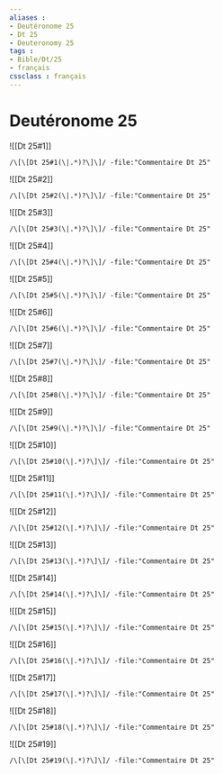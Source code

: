 ```yaml
---
aliases : 
- Deutéronome 25
- Dt 25
- Deuteronomy 25
tags : 
- Bible/Dt/25
- français
cssclass : français
---
```


# Deutéronome 25

![[Dt 25#1]]

```query
/\[\[Dt 25#1(\|.*)?\]\]/ -file:"Commentaire Dt 25"
```

![[Dt 25#2]]

```query
/\[\[Dt 25#2(\|.*)?\]\]/ -file:"Commentaire Dt 25"
```

![[Dt 25#3]]

```query
/\[\[Dt 25#3(\|.*)?\]\]/ -file:"Commentaire Dt 25"
```

![[Dt 25#4]]

```query
/\[\[Dt 25#4(\|.*)?\]\]/ -file:"Commentaire Dt 25"
```

![[Dt 25#5]]

```query
/\[\[Dt 25#5(\|.*)?\]\]/ -file:"Commentaire Dt 25"
```

![[Dt 25#6]]

```query
/\[\[Dt 25#6(\|.*)?\]\]/ -file:"Commentaire Dt 25"
```

![[Dt 25#7]]

```query
/\[\[Dt 25#7(\|.*)?\]\]/ -file:"Commentaire Dt 25"
```

![[Dt 25#8]]

```query
/\[\[Dt 25#8(\|.*)?\]\]/ -file:"Commentaire Dt 25"
```

![[Dt 25#9]]

```query
/\[\[Dt 25#9(\|.*)?\]\]/ -file:"Commentaire Dt 25"
```

![[Dt 25#10]]

```query
/\[\[Dt 25#10(\|.*)?\]\]/ -file:"Commentaire Dt 25"
```

![[Dt 25#11]]

```query
/\[\[Dt 25#11(\|.*)?\]\]/ -file:"Commentaire Dt 25"
```

![[Dt 25#12]]

```query
/\[\[Dt 25#12(\|.*)?\]\]/ -file:"Commentaire Dt 25"
```

![[Dt 25#13]]

```query
/\[\[Dt 25#13(\|.*)?\]\]/ -file:"Commentaire Dt 25"
```

![[Dt 25#14]]

```query
/\[\[Dt 25#14(\|.*)?\]\]/ -file:"Commentaire Dt 25"
```

![[Dt 25#15]]

```query
/\[\[Dt 25#15(\|.*)?\]\]/ -file:"Commentaire Dt 25"
```

![[Dt 25#16]]

```query
/\[\[Dt 25#16(\|.*)?\]\]/ -file:"Commentaire Dt 25"
```

![[Dt 25#17]]

```query
/\[\[Dt 25#17(\|.*)?\]\]/ -file:"Commentaire Dt 25"
```

![[Dt 25#18]]

```query
/\[\[Dt 25#18(\|.*)?\]\]/ -file:"Commentaire Dt 25"
```

![[Dt 25#19]]

```query
/\[\[Dt 25#19(\|.*)?\]\]/ -file:"Commentaire Dt 25"
```

